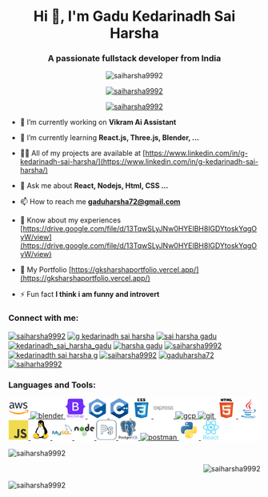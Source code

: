 <h1 align="center">Hi 👋, I'm Gadu Kedarinadh Sai Harsha</h1>
<h3 align="center">A passionate fullstack developer from India</h3>

<p align="center"> <img src="https://komarev.com/ghpvc/?username=saiharsha9992&label=Profile%20views&color=0e75b6&style=flat" alt="saiharsha9992" /> </p>

<p align="center"> <a href="https://github.com/ryo-ma/github-profile-trophy"><img src="https://github-profile-trophy.vercel.app/?username=saiharsha9992" alt="saiharsha9992" /></a> </p>

<p align="center"> <a href="https://twitter.com/saiharsha9992" target="blank"><img src="https://img.shields.io/twitter/follow/saiharsha9992?logo=twitter&style=for-the-badge" alt="saiharsha9992" /></a> </p>

- 🔭 I’m currently working on **Vikram Ai Assistant**

- 🌱 I’m currently learning **React.js, Three.js, Blender, ...**

- 👨‍💻 All of my projects are available at [https://www.linkedin.com/in/g-kedarinadh-sai-harsha/](https://www.linkedin.com/in/g-kedarinadh-sai-harsha/)

- 💬 Ask me about **React, Nodejs, Html, CSS ...**

- 📫 How to reach me **gaduharsha72@gmail.com**

- 📄 Know about my experiences [https://drive.google.com/file/d/13TqwSLyJNw0HYElBH8lGDYtoskYqgOyW/view](https://drive.google.com/file/d/13TqwSLyJNw0HYElBH8lGDYtoskYqgOyW/view)

- 📄 My Portfolio [https://gksharshaportfolio.vercel.app/](https://gksharshaportfolio.vercel.app/) 

- ⚡ Fun fact **I think i am funny and introvert**

<h3 align="left">Connect with me:</h3>
<p align="left">
<a href="https://twitter.com/saiharsha9992" target="blank"><img align="center" src="https://raw.githubusercontent.com/rahuldkjain/github-profile-readme-generator/master/src/images/icons/Social/twitter.svg" alt="saiharsha9992" height="30" width="40" /></a>
<a href="https://linkedin.com/in/g kedarinadh sai harsha" target="blank"><img align="center" src="https://raw.githubusercontent.com/rahuldkjain/github-profile-readme-generator/master/src/images/icons/Social/linked-in-alt.svg" alt="g kedarinadh sai harsha" height="30" width="40" /></a>
<a href="https://fb.com/sai harsha gadu" target="blank"><img align="center" src="https://raw.githubusercontent.com/rahuldkjain/github-profile-readme-generator/master/src/images/icons/Social/facebook.svg" alt="sai harsha gadu" height="30" width="40" /></a>
<a href="https://instagram.com/kedarinadh_sai_harsha_gadu" target="blank"><img align="center" src="https://raw.githubusercontent.com/rahuldkjain/github-profile-readme-generator/master/src/images/icons/Social/instagram.svg" alt="kedarinadh_sai_harsha_gadu" height="30" width="40" /></a>
<a href="https://www.youtube.com/c/harsha gadu" target="blank"><img align="center" src="https://raw.githubusercontent.com/rahuldkjain/github-profile-readme-generator/master/src/images/icons/Social/youtube.svg" alt="harsha gadu" height="30" width="40" /></a>
<a href="https://www.codechef.com/users/saiharsha9992" target="blank"><img align="center" src="https://cdn.jsdelivr.net/npm/simple-icons@3.1.0/icons/codechef.svg" alt="saiharsha9992" height="30" width="40" /></a>
<a href="https://www.hackerrank.com/kedarinadth sai harsha g" target="blank"><img align="center" src="https://raw.githubusercontent.com/rahuldkjain/github-profile-readme-generator/master/src/images/icons/Social/hackerrank.svg" alt="kedarinadth sai harsha g" height="30" width="40" /></a>
<a href="https://codeforces.com/profile/saiharsha9992" target="blank"><img align="center" src="https://raw.githubusercontent.com/rahuldkjain/github-profile-readme-generator/master/src/images/icons/Social/codeforces.svg" alt="saiharsha9992" height="30" width="40" /></a>
<a href="https://www.leetcode.com/gaduharsha72" target="blank"><img align="center" src="https://raw.githubusercontent.com/rahuldkjain/github-profile-readme-generator/master/src/images/icons/Social/leet-code.svg" alt="gaduharsha72" height="30" width="40" /></a>
<a href="https://auth.geeksforgeeks.org/user/saiharha9992" target="blank"><img align="center" src="https://raw.githubusercontent.com/rahuldkjain/github-profile-readme-generator/master/src/images/icons/Social/geeks-for-geeks.svg" alt="saiharha9992" height="30" width="40" /></a>
</p>

<h3 align="left">Languages and Tools:</h3>
<p align="left" style="background-color:white;"> <a href="https://aws.amazon.com" target="_blank" rel="noreferrer"> <img src="https://raw.githubusercontent.com/devicons/devicon/master/icons/amazonwebservices/amazonwebservices-original-wordmark.svg" alt="aws" width="40" height="40"/> </a> <a href="https://www.blender.org/" target="_blank" rel="noreferrer"> <img src="https://download.blender.org/branding/community/blender_community_badge_white.svg" alt="blender" width="40" height="40"/> </a> <a href="https://getbootstrap.com" target="_blank" rel="noreferrer"> <img src="https://raw.githubusercontent.com/devicons/devicon/master/icons/bootstrap/bootstrap-plain-wordmark.svg" alt="bootstrap" width="40" height="40"/> </a> <a href="https://www.cprogramming.com/" target="_blank" rel="noreferrer"> <img src="https://raw.githubusercontent.com/devicons/devicon/master/icons/c/c-original.svg" alt="c" width="40" height="40"/> </a> <a href="https://www.w3schools.com/cpp/" target="_blank" rel="noreferrer"> <img src="https://raw.githubusercontent.com/devicons/devicon/master/icons/cplusplus/cplusplus-original.svg" alt="cplusplus" width="40" height="40"/> </a> <a href="https://www.w3schools.com/css/" target="_blank" rel="noreferrer"> <img src="https://raw.githubusercontent.com/devicons/devicon/master/icons/css3/css3-original-wordmark.svg" alt="css3" width="40" height="40"/> </a> <a href="https://expressjs.com" target="_blank" rel="noreferrer"> <img src="https://raw.githubusercontent.com/devicons/devicon/master/icons/express/express-original-wordmark.svg" alt="express" width="40" height="40"/> </a> <a href="https://cloud.google.com" target="_blank" rel="noreferrer"> <img src="https://www.vectorlogo.zone/logos/google_cloud/google_cloud-icon.svg" alt="gcp" width="40" height="40"/> </a> <a href="https://git-scm.com/" target="_blank" rel="noreferrer"> <img src="https://www.vectorlogo.zone/logos/git-scm/git-scm-icon.svg" alt="git" width="40" height="40"/> </a> <a href="https://www.w3.org/html/" target="_blank" rel="noreferrer"> <img src="https://raw.githubusercontent.com/devicons/devicon/master/icons/html5/html5-original-wordmark.svg" alt="html5" width="40" height="40"/> </a> <a href="https://www.java.com" target="_blank" rel="noreferrer"> <img src="https://raw.githubusercontent.com/devicons/devicon/master/icons/java/java-original.svg" alt="java" width="40" height="40"/> </a> <a href="https://developer.mozilla.org/en-US/docs/Web/JavaScript" target="_blank" rel="noreferrer"> <img src="https://raw.githubusercontent.com/devicons/devicon/master/icons/javascript/javascript-original.svg" alt="javascript" width="40" height="40"/> </a> <a href="https://www.linux.org/" target="_blank" rel="noreferrer"> <img src="https://raw.githubusercontent.com/devicons/devicon/master/icons/linux/linux-original.svg" alt="linux" width="40" height="40"/> </a> <a href="https://www.mysql.com/" target="_blank" rel="noreferrer"> <img src="https://raw.githubusercontent.com/devicons/devicon/master/icons/mysql/mysql-original-wordmark.svg" alt="mysql" width="40" height="40"/> </a> <a href="https://nodejs.org" target="_blank" rel="noreferrer"> <img src="https://raw.githubusercontent.com/devicons/devicon/master/icons/nodejs/nodejs-original-wordmark.svg" alt="nodejs" width="40" height="40"/> </a> <a href="https://www.photoshop.com/en" target="_blank" rel="noreferrer"> <img src="https://raw.githubusercontent.com/devicons/devicon/master/icons/photoshop/photoshop-line.svg" alt="photoshop" width="40" height="40"/> </a> <a href="https://www.postgresql.org" target="_blank" rel="noreferrer"> <img src="https://raw.githubusercontent.com/devicons/devicon/master/icons/postgresql/postgresql-original-wordmark.svg" alt="postgresql" width="40" height="40"/> </a> <a href="https://postman.com" target="_blank" rel="noreferrer"> <img src="https://www.vectorlogo.zone/logos/getpostman/getpostman-icon.svg" alt="postman" width="40" height="40"/> </a> <a href="https://www.python.org" target="_blank" rel="noreferrer"> <img src="https://raw.githubusercontent.com/devicons/devicon/master/icons/python/python-original.svg" alt="python" width="40" height="40"/> </a> <a href="https://reactjs.org/" target="_blank" rel="noreferrer"> <img src="https://raw.githubusercontent.com/devicons/devicon/master/icons/react/react-original-wordmark.svg" alt="react" width="40" height="40"/> </a> </p>

<p><img align="center" src="https://github-readme-stats.vercel.app/api/top-langs?username=saiharsha9992&show_icons=true&locale=en&layout=compact" alt="saiharsha9992" /></p>

<p>&nbsp;<img align="right" src="https://github-readme-stats.vercel.app/api?username=saiharsha9992&show_icons=true&locale=en" alt="saiharsha9992" /></p>

<p><img align="center" src="https://github-readme-streak-stats.herokuapp.com/?user=saiharsha9992&" alt="saiharsha9992" /></p>
